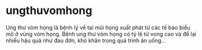# ungthuvomhong
Ung thư vòm họng là bệnh lý về tai mũi họng xuất phát từ các tế bào biểu mô ở vùng vòm họng. Bệnh ung thư vòm họng có tỷ lệ tử vong cao và để lại nhiều hậu quả như đau đớn, khó khăn trong quá trình ăn uống…

